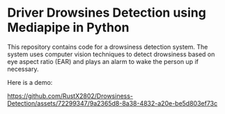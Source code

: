# Driver Drowsines Detection using Mediapipe in Python

This repository contains code for a drowsiness detection system. The system uses computer vision techniques to detect drowsiness based on eye aspect ratio (EAR) and plays an alarm to wake the person up if necessary.

Here is a demo:

https://github.com/RustX2802/Drowsiness-Detection/assets/72299347/9a2365d8-8a38-4832-a20e-be5d803ef73c
